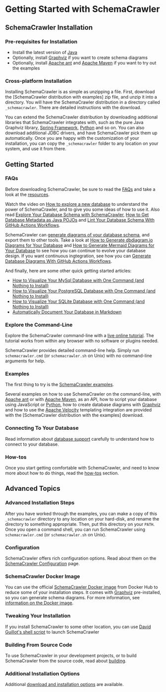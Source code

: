 # Getting Started with SchemaCrawler

## SchemaCrawler Installation

### Pre-requisites for Installation

- Install the latest version of [Java](https://www.oracle.com/java/technologies/)
- Optionally, install [Graphviz] if you want to create schema diagrams
- Optionally, install [Apache ant] and [Apache Maven] if you want to try out the examples

### Cross-platform Installation

Installing SchemaCrawler is as simple as unzipping a file. First, download the [SchemaCrawler
distribution with examples] zip file, and unzip it into a directory. You will have the SchemaCrawler
distribution in a directory called `_schemacrawler`. There are detailed instructions with the download.

You can extend the SchemaCrawler distribution by downloading additional libraries that SchemaCrawler
integrates with, such as the pure Java Graphviz library, [Spring Framework](https://spring.io/projects/spring-framework), [Python] and so
on. You can also download additional JDBC drivers, and have SchemaCrawler pick them up automatically.
Once you are happy with the customization of your installation, you can copy the `_schemacrawler`
folder to any location on your system, and use it from there.



## Getting Started

### FAQs

Before downloading SchemaCrawler, be sure to read the [FAQs](faq.html) and take a look at the [resources](resources.html).

Watch the video on [How to explore a new database](https://dev.to/sualeh/how-do-you-explore-a-new-database-1pge) to understand the power of SchemaCrawler, and to give you some ideas of how to use it. Also read [Explore Your Database Schema with SchemaCrawler](https://dev.to/sualeh/explore-your-database-schema-with-schemacrawler-5341), [How to Get Database Metadata as Java POJOs](https://dev.to/sualeh/how-to-get-database-metadata-as-java-pojos-24li) and [Lint Your Database Schema With GitHub Actions Workflows](https://dev.to/sualeh/lint-your-database-schema-with-github-actions-workflows-57cg).

SchemaCrawler can [generate diagrams of your database schema](diagramming.html), and export them to other tools. Take a look at [How to Generate dbdiagram.io Diagrams for Your Database](https://dev.to/sualeh/how-to-generate-dbdiagram-io-diagrams-for-your-database-431l)
and [How to Generate Mermaid Diagrams for Your Database](https://dev.to/sualeh/how-to-generate-mermaid-diagrams-for-your-database-33bn) to see how you can continue to evolve your database design. If you want continuous ingtegration, see how you can [Generate Database Diagrams With GitHub Actions Workflows](https://dev.to/sualeh/generate-database-diagrams-with-github-actions-workflows-4l96).

And finally, here are some other quick getting started articles:

- [How to Visualize Your MySql Database with One Command (and Nothing to Install)](https://dev.to/sualeh/how-to-visualize-your-mysql-database-with-one-command-and-nothing-to-install-21cp)
- [How to Visualize Your PostgreSQL Database with One Command (and Nothing to Install)](https://dev.to/sualeh/how-to-visualize-your-postgresql-database-with-one-command-and-nothing-to-install-3e3j)
- [How to Visualize Your SQLite Database with One Command (and Nothing to Install)](https://dev.to/sualeh/how-to-visualize-your-sqlite-database-with-one-command-and-nothing-to-install-1f4m)
- [Automatically Document Your Database in Markdown](https://dev.to/sualeh/automatically-document-your-database-in-markdown-elf)


### Explore the Command-Line

Explore the SchemaCrawler command-line with a [live online tutorial](https://killercoda.com/schemacrawler). 
The tutorial works from within any browser with no software or plugins needed.

SchemaCrawler provides detailed command-line help. Simply run `schemacrawler.cmd` (or
`schemacrawler.sh` on Unix) with no command-line arguments for help.


### Examples

The first thing to try is the [SchemaCrawler examples].

Several examples on how to use SchemaCrawler on the command-line, with [Apache ant] or with
[Apache Maven], as an API, how to script your database using JavaScript or [Python], how to
create database diagrams with [Graphviz] and how to use the [Apache Velocity](https://velocity.apache.org/) templating integration
are provided with the [SchemaCrawler distribution with the examples] download.


### Connecting To Your Database

Read information about [database support](database-support.html) carefully to understand how to connect to your database.


### How-tos

Once you start getting comfortable with SchemaCrawler, and need to know more about how to do
things, read the [how-tos](how-to.html) section.



## Advanced Topics

### Advanced Installation Steps

After you have worked through the examples, you can make a copy of this `_schemacrawler` directory to
any location on your hard-disk, and rename the directory to something appropriate. Then, put this
directory on your `PATH`. Once you open a command shell, you can run SchemaCrawler using
`schemacrawler.cmd` (or `schemacrawler.sh` on Unix).

### Configuration

SchemaCrawler offers rich configuration options. Read about them on the [SchemaCrawler Configuration](config.html) page.


### SchemaCrawler Docker Image

You can use the official [SchemaCrawler Docker image](https://hub.docker.com/r/schemacrawler/schemacrawler/) from Docker Hub to reduce some of your
installation steps. It comes with [Graphviz] pre-installed, so you can generate schema diagrams.
For more information, see [information on the Docker image](docker-image.html).


### Tweaking Your Installation
If you install SchemaCrawler to some other location, you can use
[David Guillot's shell script](https://gist.github.com/David-Guillot/dd53227141fd62ff5db6ef23c929f7b1)
to launch SchemaCrawler


### Building From Source Code

To use SchemaCrawler in your development projects, or to build SchemaCrawler from the source code, read
about [building](building.html).


### Additional Installation Options

Additional [download and installation options](downloads.html) are available.



[SchemaCrawler examples]: https://www.schemacrawler.com/downloads.html#running-examples-locally/
[Python]: https://www.python.org/
[Graphviz]: https://www.graphviz.org/
[Apache Maven]: https://maven.apache.org/
[Apache ant]: https://ant.apache.org/
